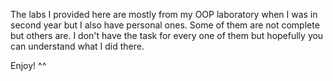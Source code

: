 The labs I provided here are mostly from my OOP laboratory when I was in second year but I also have personal ones.
Some of them are not complete but others are. I don't have the task for every one of them but hopefully you can understand what I did there.

Enjoy! ^^
